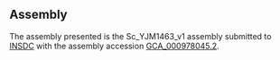 

Assembly
--------

The assembly presented is the Sc\_YJM1463\_v1 assembly submitted to
[INSDC](http://www.insdc.org) with the assembly accession
[GCA\_000978045.2](http://www.ebi.ac.uk/ena/data/view/GCA_000978045.2).

